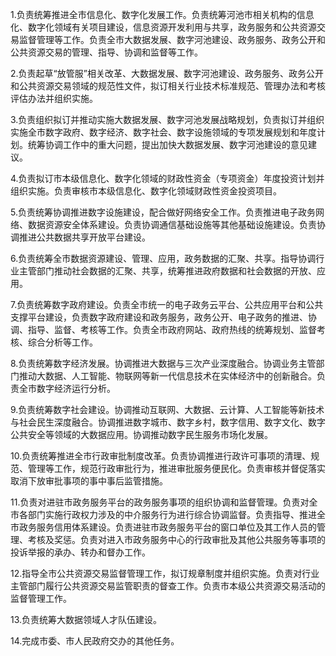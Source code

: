 1.负责统筹推进全市信息化、数字化发展工作。负责统筹河池市相关机构的信息化、数字化领域有关项目建设，信息资源开发利用与共享，政务服务和公共资源交易监督管理等工作。负责全市大数据发展、数字河池建设、政务服务、政务公开和公共资源交易的管理、指导、协调和监督等工作。

2.负责起草“放管服”相关改革、大数据发展、数字河池建设、政务服务、政务公开和公共资源交易领域的规范性文件，拟订相关行业技术标准规范、管理办法和考核评估办法并组织实施。

3.负责组织拟订并推动实施大数据发展、数字河池发展战略规划，负责拟订并组织实施全市数字政府、数字经济、数字社会、数字设施领域的专项发展规划和年度计划。统筹协调工作中的重大问题，提出加快大数据发展、数字河池建设的意见建议。

4.负责拟订市本级信息化、数字化领域的财政性资金（专项资金）年度投资计划并组织实施。负责审核市本级信息化、数字化领域财政性资金投资项目。

5.负责统筹协调推进数字设施建设，配合做好网络安全工作。负责推进电子政务网络、数据资源安全体系建设。负责协调通信基础设施等其他基础设施建设。负责协调推进公共数据共享开放平台建设。

6.负责统筹全市数据资源建设、管理、应用，政务数据的汇聚、共享。指导协调行业主管部门推动社会数据的汇聚、共享，统筹推进政府数据和社会数据的开放、应用。

7.负责统筹数字政府建设。负责全市统一的电子政务云平台、公共应用平台和公共支撑平台建设，负责数字政府建设和政务服务，政务公开、电子政务的推进、协调、指导、监督、考核等工作。负责全市政府网站、政府热线的统筹规划、监督考核、综合分析等工作。

8.负责统筹数字经济发展。协调推进大数据与三次产业深度融合。协调业务主管部门推动大数据、人工智能、物联网等新一代信息技术在实体经济中的创新融合。负责全市数字经济运行分析。

9.负责统筹数字社会建设。协调推动互联网、大数据、云计算、人工智能等新技术与社会民生深度融合。协调推进数字城市、数字乡村，数字信用、数字文化、数字公共安全等领域的大数据应用。协调推动数字民生服务市场化发展。

10.负责统筹推进全市行政审批制度改革。负责协调推进行政许可事项的清理、规范、管理等工作，规范行政审批行为，推进审批服务便民化。负责审核并督促落实取消下放审批事项的事中事后监管措施。

11.负责对进驻市政务服务平台的政务服务事项的组织协调和监督管理。负责对全市各部门实施行政权力涉及的中介服务行为进行综合协调监督。负责指导、推进全市政务服务信用体系建设。负责进驻市政务服务平台的窗口单位及其工作人员的管理、考核及奖惩。负责对进入市政务服务中心的行政审批及其他公共服务等事项的投诉举报的承办、转办和督办工作。

12.指导全市公共资源交易监督管理工作，拟订规章制度并组织实施。负责对行业主管部门履行公共资源交易监管职责的督查工作。负责市本级公共资源交易活动的监督管理工作。

13.负责统筹大数据领域人才队伍建设。

14.完成市委、市人民政府交办的其他任务。